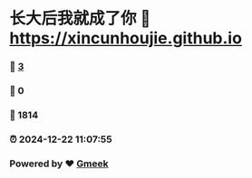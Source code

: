# 长大后我就成了你 :link: https://xincunhoujie.github.io 
### :page_facing_up: [3](https://xincunhoujie.github.io/tag.html) 
### :speech_balloon: 0 
### :hibiscus: 1814 
### :alarm_clock: 2024-12-22 11:07:55 
### Powered by :heart: [Gmeek](https://github.com/Meekdai/Gmeek)
